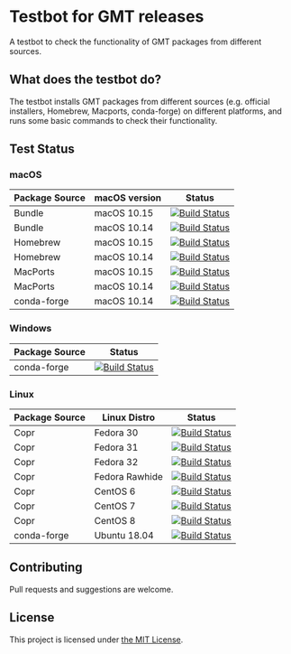 # Testbot for GMT releases

A testbot to check the functionality of GMT packages from different sources.

## What does the testbot do?

The testbot installs GMT packages from different sources
(e.g. official installers, Homebrew, Macports, conda-forge) on different platforms,
and runs some basic commands to check their functionality.

## Test Status

### macOS

| Package Source | macOS version | Status    |
| -------------- | ------------- | --------- |
| Bundle         | macOS 10.15   | [![Build Status](https://dev.azure.com/GenericMappingTools/gmt-release-test-bot/_apis/build/status/GenericMappingTools.gmt-release-testbot?branchName=master&jobName=Bundle&configuration=Bundle%20macOS1015)](https://dev.azure.com/GenericMappingTools/gmt-release-test-bot/_build/latest?definitionId=5&branchName=master) |
| Bundle         | macOS 10.14   | [![Build Status](https://dev.azure.com/GenericMappingTools/gmt-release-test-bot/_apis/build/status/GenericMappingTools.gmt-release-testbot?branchName=master&jobName=Bundle&configuration=Bundle%20macOS1014)](https://dev.azure.com/GenericMappingTools/gmt-release-test-bot/_build/latest?definitionId=5&branchName=master) |
| Homebrew       | macOS 10.15   | [![Build Status](https://dev.azure.com/GenericMappingTools/gmt-release-test-bot/_apis/build/status/GenericMappingTools.gmt-release-testbot?branchName=master&jobName=Homebrew&configuration=Homebrew%20macOS1015)](https://dev.azure.com/GenericMappingTools/gmt-release-test-bot/_build/latest?definitionId=5&branchName=master) |
| Homebrew  	 | macOS 10.14   | [![Build Status](https://dev.azure.com/GenericMappingTools/gmt-release-test-bot/_apis/build/status/GenericMappingTools.gmt-release-testbot?branchName=master&jobName=Homebrew&configuration=Homebrew%20macOS1014)](https://dev.azure.com/GenericMappingTools/gmt-release-test-bot/_build/latest?definitionId=5&branchName=master) |
| MacPorts       | macOS 10.15    | [![Build Status](https://dev.azure.com/GenericMappingTools/gmt-release-test-bot/_apis/build/status/GenericMappingTools.gmt-release-testbot?branchName=master&jobName=Macports&configuration=Macports%20macOS1015)](https://dev.azure.com/GenericMappingTools/gmt-release-test-bot/_build/latest?definitionId=5&branchName=master) |
| MacPorts       | macOS 10.14    | [![Build Status](https://dev.azure.com/GenericMappingTools/gmt-release-test-bot/_apis/build/status/GenericMappingTools.gmt-release-testbot?branchName=master&jobName=Macports&configuration=Macports%20macOS1014)](https://dev.azure.com/GenericMappingTools/gmt-release-test-bot/_build/latest?definitionId=5&branchName=master) |
| conda-forge    | macOS 10.14    | [![Build Status](https://dev.azure.com/GenericMappingTools/gmt-release-test-bot/_apis/build/status/GenericMappingTools.gmt-release-testbot?branchName=master&jobName=Conda&configuration=Conda%20macOS)](https://dev.azure.com/GenericMappingTools/gmt-release-test-bot/_build/latest?definitionId=5&branchName=master) |

### Windows

| Package Source | Status    |
| -------------- | --------- |
| conda-forge    | [![Build Status](https://dev.azure.com/GenericMappingTools/gmt-release-test-bot/_apis/build/status/GenericMappingTools.gmt-release-testbot?branchName=master&jobName=Conda&configuration=Conda%20Windows)](https://dev.azure.com/GenericMappingTools/gmt-release-test-bot/_build/latest?definitionId=5&branchName=master) |

### Linux

| Package Source | Linux Distro  | Status    |
| -------------- | ------------- | --------- |
| Copr 			 | Fedora 30     | [![Build Status](https://dev.azure.com/GenericMappingTools/gmt-release-test-bot/_apis/build/status/GenericMappingTools.gmt-release-testbot?branchName=master&jobName=Fedora&configuration=Fedora%20v30)](https://dev.azure.com/GenericMappingTools/gmt-release-test-bot/_build/latest?definitionId=5&branchName=master) |
| Copr		 	 | Fedora 31     | [![Build Status](https://dev.azure.com/GenericMappingTools/gmt-release-test-bot/_apis/build/status/GenericMappingTools.gmt-release-testbot?branchName=master&jobName=Fedora&configuration=Fedora%20v31)](https://dev.azure.com/GenericMappingTools/gmt-release-test-bot/_build/latest?definitionId=5&branchName=master) |
| Copr           | Fedora 32     | [![Build Status](https://dev.azure.com/GenericMappingTools/gmt-release-test-bot/_apis/build/status/GenericMappingTools.gmt-release-testbot?branchName=master&jobName=Fedora&configuration=Fedora%20v32)](https://dev.azure.com/GenericMappingTools/gmt-release-test-bot/_build/latest?definitionId=5&branchName=master) |
| Copr 			 | Fedora Rawhide | [![Build Status](https://dev.azure.com/GenericMappingTools/gmt-release-test-bot/_apis/build/status/GenericMappingTools.gmt-release-testbot?branchName=master&jobName=Fedora&configuration=Fedora%20rawhide)](https://dev.azure.com/GenericMappingTools/gmt-release-test-bot/_build/latest?definitionId=5&branchName=master) |
| Copr           | CentOS 6       | [![Build Status](https://dev.azure.com/GenericMappingTools/gmt-release-test-bot/_apis/build/status/GenericMappingTools.gmt-release-testbot?branchName=master&jobName=CentOS&configuration=Fedora%20v6)](https://dev.azure.com/GenericMappingTools/gmt-release-test-bot/_build/latest?definitionId=5&branchName=master) |
| Copr           | CentOS 7       |  [![Build Status](https://dev.azure.com/GenericMappingTools/gmt-release-test-bot/_apis/build/status/GenericMappingTools.gmt-release-testbot?branchName=master&jobName=CentOS&configuration=Fedora%20v7)](https://dev.azure.com/GenericMappingTools/gmt-release-test-bot/_build/latest?definitionId=5&branchName=master) |
| Copr           | CentOS 8       |  [![Build Status](https://dev.azure.com/GenericMappingTools/gmt-release-test-bot/_apis/build/status/GenericMappingTools.gmt-release-testbot?branchName=master&jobName=CentOS&configuration=Fedora%20v8)](https://dev.azure.com/GenericMappingTools/gmt-release-test-bot/_build/latest?definitionId=5&branchName=master) |
| conda-forge    | Ubuntu 18.04   | [![Build Status](https://dev.azure.com/GenericMappingTools/gmt-release-test-bot/_apis/build/status/GenericMappingTools.gmt-release-testbot?branchName=master&jobName=Conda&configuration=Conda%20Linux)](https://dev.azure.com/GenericMappingTools/gmt-release-test-bot/_build/latest?definitionId=5&branchName=master) |


## Contributing

Pull requests and suggestions are welcome.

## License

This project is licensed under [the MIT License](LICENSE.md).

